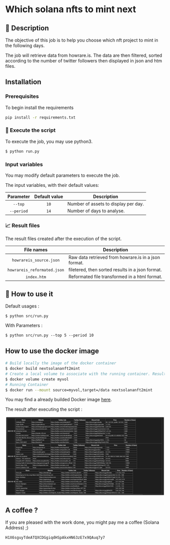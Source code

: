 # Which solana nfts to mint next 


## 🎯 Description 

The objective of this job is to help you choose which nft project to mint in the following days. 

The job will retrieve data from howrare.is. The data are then filtered, sorted according to the number of twitter followers then displayed in json and htm files.

## Installation

### Prerequisites

To begin install the requirements

```bash
pip install -r requirements.txt
```

### 🚀 Execute the script

To execute the job, you may use python3. 

```bash
$ python run.py 
```

### Input variables

You may modify default parameters to execute the job. 

The input variables, with their default values:

|     **Parameter**     |      **Default value**      | **Description**                                                                                                                                                               |
|:---------------------:|:---------------------------:|-------------------------------------------------------------------------------------------------------------------------------------------------------------------------------|
| `--top`           | `10`            | Number of assets to display per day. |
| `--period`           | `14`            | Number of days to analyse. |

### 📈 Result files

The result files created after the execution of the script. 

|      **File names**      | **Description**                                                                                                                                                               |
|:---------------------------:|-------------------------------------------------------------------------------------------------------------------------------------------------------------------------------|
| `howrareis_source.json`            | Raw data retrieved from howrare.is in a json format. |
| `howrareis_reformated.json`            | filetered, then sorted results in a json format.  |
| `index.htm`            | Reformated file transformed in a html format. |

## 🤯 How to use it

Default usages :

```
$ python src/run.py 
```

With Parameters :
```
$ python src/run.py --top 5 --period 10
```


## How to use the docker image

```bash
# Build locally the image of the docker container
$ docker build nextsolananft2mint
# Create a local volume to associate with the running container. Result files of the job will then be accessible.  
$ docker volume create myvol
# Running Container
$ docker run --mount source=myvol,target=/data nextsolananft2mint
```

You may find a already builded Docker image [here](https://hub.docker.com/r/trickytibo/next_solana_nft2mint). 

The result after executing the script : 

![Results](img/results.PNG)

## A coffee ? 

If you are pleased with the work done, you might pay me a coffee (Solana Address)  ;) 

```bash
H1X6sguyTdeATQXCDGgiqdHSpAkxHN63zE7x9QAuq7y7
```